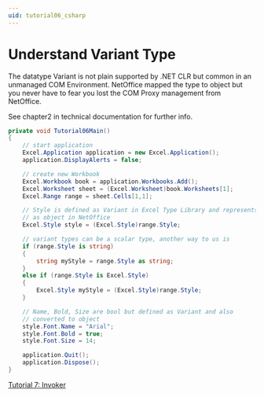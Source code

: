 ```yaml
---
uid: tutorial06_csharp
---
```


# Understand Variant Type

The datatype Variant is not plain supported by .NET CLR but common in an
unmanaged COM Environment. NetOffice mapped the type to object but you never
have to fear you lost the COM Proxy management from NetOffice.

See chapter2 in technical documentation for further info.

```csharp
private void Tutorial06Main()
{
    // start application
    Excel.Application application = new Excel.Application();
    application.DisplayAlerts = false;

    // create new Workbook
    Excel.Workbook book = application.Workbooks.Add();
    Excel.Worksheet sheet = (Excel.Worksheet)book.Worksheets[1];
    Excel.Range range = sheet.Cells[1,1];

    // Style is defined as Variant in Excel Type Library and represents
    // as object in NetOffice
    Excel.Style style = (Excel.Style)range.Style;

    // variant types can be a scalar type, another way to us is
    if (range.Style is string)
    {
        string myStyle = range.Style as string;
    }
    else if (range.Style is Excel.Style)
    {
        Excel.Style myStyle = (Excel.Style)range.Style;
    }

    // Name, Bold, Size are bool but defined as Variant and also
    // converted to object
    style.Font.Name = "Arial";
    style.Font.Bold = true;
    style.Font.Size = 14;

    application.Quit();
    application.Dispose();
}
```

[Tutorial 7: Invoker](tutorial07_en_cs.html)
